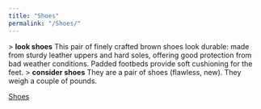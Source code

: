 ```yaml
---
title: "Shoes"
permalink: "/Shoes/"
---
```


\> **look shoes**
This pair of finely crafted brown shoes look durable: made from sturdy
leather
uppers and hard soles, offering good protection from bad weather
conditions.
Padded footbeds provide soft cushioning for the feet.
\> **consider shoes**
They are a pair of shoes (flawless, new).
They weigh a couple of pounds.

[Shoes](Category:_Cloth_equipment "wikilink")